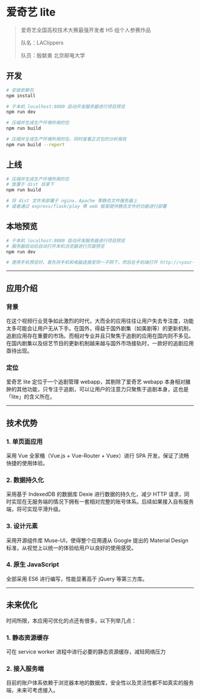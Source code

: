 # 爱奇艺 lite

> 爱奇艺全国高校技术大赛最强开发者 H5 组个人参赛作品
>
> 队名：LAClippers
>
> 队员：殷献勇 北京邮电大学

## 开发

``` bash
# 安装依赖包
npm install

# 于本机 localhost:8080 启动开发服务器进行项目预览
npm run dev

# 压缩并生成生产环境所用的包
npm run build

# 压缩并生成生产环境所用的包，同时查看正式包的分析报告
npm run build --report
```

## 上线

```bash
# 压缩并生成生产环境所用的包
# 放置于 dist 目录下
npm run build

# 将 dist 文件夹部署于 nginx、Apache 等静态文件服务器上
# 或者通过 express/flask/play 等 web 框架提供静态文件的功能进行部署
```

## 本地预览

```bash
# 于本机 localhost:8080 启动开发服务器进行项目预览
# 服务器启动后自动打开本机浏览器进行页面预览
npm run dev

# 使用手机预览时，首先将手机和电脑连接至同一子网下，然后在手机端打开 http://<your-computer-ip>:8080 进行预览
```

-----

## 应用介绍

### 背景

在这个视频行业竞争如此激烈的时代，大而全的应用往往让用户失去专注度，功能太多可能会让用户无从下手。在国外，得益于国外剧集（如美剧等）的更新机制，追剧应用存在重要的市场。而相对专业并且只聚焦于追剧的应用在国内则不多见。在国内剧集以及综艺节目的更新机制越来越与国外市场接轨时，一款好的追剧应用亟待出现。

### 定位

爱奇艺 lite 定位于一个追剧管理 webapp，其剔除了爱奇艺 webapp 本身相对臃肿的其他功能，只专注于追剧，可以让用户的注意力只聚焦于追剧本身，这也是「lite」的含义所在。

-----

## 技术优势

### 1. 单页面应用

采用 Vue 全家桶（Vue.js + Vue-Router + Vuex）进行 SPA 开发，保证了流畅快捷的使用体验。

### 2. 数据持久化

采用基于 IndexedDB 的数据库 Dexie 进行数据的持久化，减少 HTTP 请求，同时实现在无服务端的情况下拥有一套相对完整的账号体系。后续如果接入自有服务端，将可实现平滑升级。

### 3. 设计元素

采用开源组件库 Muse-UI，使得整个应用遵从 Google 提出的 Material Design 标准，从视觉上以统一的体验给用户以良好的使用感受。

### 4. 原生 JavaScript

全部采用 ES6 进行编写，性能显著高于 jQuery 等第三方库。

-----

## 未来优化

时间所限，本应用可优化的点还有很多，以下列举几点：

### 1. 静态资源缓存

可在 service worker 进程中进行必要的静态资源缓存，减轻网络压力

### 2. 接入服务端

目前的账户体系依赖于浏览器本地的数据库，安全性以及灵活性都不如真实的服务端，未来可考虑接入。